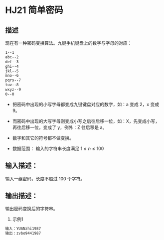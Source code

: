 # HJ21 简单密码

## 描述

现在有一种密码变换算法。九键手机键盘上的数字与字母的对应：

```txt
1--1
abc--2
def--3
ghi--4
jkl--5
mno--6
pqrs--7
tuv--8
wxyz--9
0--0
```

* 把密码中出现的小写字母都变成九键键盘对应的数字，如：a 变成 2，x 变成 9。
* 而密码中出现的大写字母则变成小写之后往后移一位，如：X，先变成小写，再往后移一位，变成了 y，例外：Z 往后移是 a。
* 数字和其它的符号都不做变换。

* 数据范围： 输入的字符串长度满足 $1 \leq n \leq 100$

## 输入描述：

输入一组密码，长度不超过 100 个字符。

## 输出描述：

输出密码变换后的字符串。

1. 示例1

```txt
输入：YUANzhi1987
输出：zvbo9441987
```
